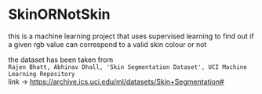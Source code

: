 # SkinORNotSkin
this is a machine learning project that uses supervised learning to find out if a given rgb value can correspond to a valid skin colour or not

the dataset has been taken from 
<br>
`Rajen Bhatt, Abhinav Dhall, 'Skin Segmentation Dataset', UCI Machine Learning Repository` 
<br>
link -> https://archive.ics.uci.edu/ml/datasets/Skin+Segmentation#